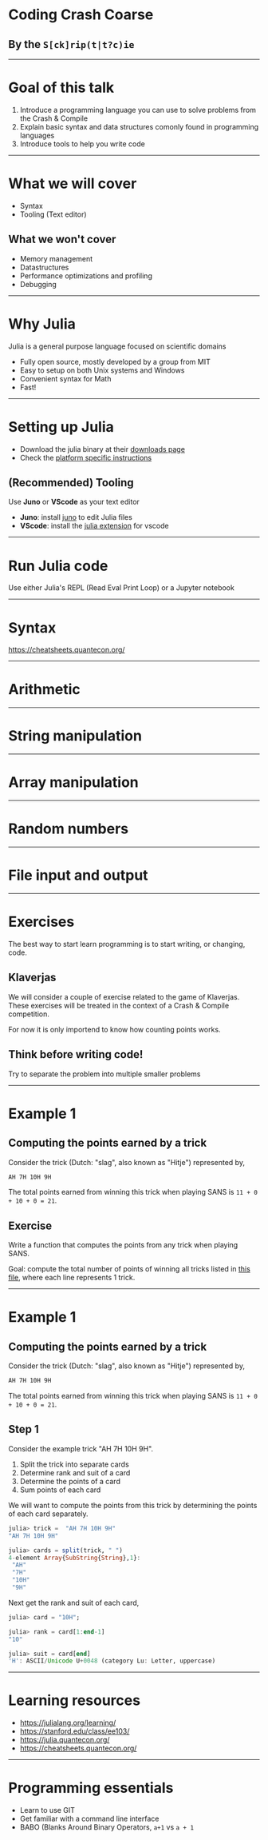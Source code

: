# Coding Crash Coarse

## By the `S[ck]rip(t|t?c)ie`

---

# Goal of this talk

1. Introduce a programming language you can use to solve problems from the Crash
   & Compile
2. Explain basic syntax and data structures comonly found in programming
   languages 
3. Introduce tools to help you write code

---

# What we will cover

- Syntax
- Tooling (Text editor)

## What we won't cover

- Memory management
- Datastructures
- Performance optimizations and profiling
- Debugging

---

# Why Julia

Julia is a general purpose language focused on scientific domains

- Fully open source, mostly developed by a group from MIT
- Easy to setup on both Unix systems and Windows
- Convenient syntax for Math
- Fast!

---

# Setting up Julia

- Download the julia binary at their [downloads page](https://julialang.org/downloads/)
- Check the [platform specific instructions](https://julialang.org/downloads/platform/)

## (Recommended) Tooling

Use **Juno** or **VScode** as your text editor

- **Juno**: install [juno](https://junolab.org/) to edit Julia files
- **VScode**: install the [julia
  extension](https://marketplace.visualstudio.com/items?itemName=julialang.language-julia)
  for vscode

---

# Run Julia code

Use either Julia's REPL (Read Eval Print Loop) or a Jupyter notebook

---

# Syntax

https://cheatsheets.quantecon.org/

---

# Arithmetic

---

# String manipulation

---

# Array manipulation

---

# Random numbers

---

# File input and output

---

# Exercises

The best way to start learn programming is to start writing, or changing, code.

## Klaverjas

We will consider a couple of exercise related to the game of Klaverjas.
These exercises will be treated in the context of a Crash & Compile competition.

For now it is only importend to know how counting points works.

## Think before writing code!

Try to separate the problem into multiple smaller problems

---

# Example 1 

## Computing the points earned by a trick

Consider the trick (Dutch: "slag", also known as "Hitje") represented by,
```txt
AH 7H 10H 9H
```

The total points earned from winning this trick when playing SANS is `11 + 0 +
10 + 0 = 21`. 

## Exercise
Write a function that computes the points from any trick when playing SANS.

Goal: compute the total number of points of winning all tricks listed in [this
file](./sans_tricks.txt), where each line represents 1 trick. 

---

# Example 1
## Computing the points earned by a trick

Consider the trick (Dutch: "slag", also known as "Hitje") represented by,
```txt
AH 7H 10H 9H
```

The total points earned from winning this trick when playing SANS is `11 + 0 +
10 + 0 = 21`. 

## Step 1
Consider the example trick "AH 7H 10H 9H".

1. Split the trick into separate cards
2. Determine rank and suit of a card
3. Determine the points of a card
4. Sum points of each card

We will want to compute the points from this trick by determining the points of
each card separately.

```julia
julia> trick =  "AH 7H 10H 9H"
"AH 7H 10H 9H"

julia> cards = split(trick, " ")
4-element Array{SubString{String},1}:
 "AH"
 "7H"
 "10H"
 "9H"
 ```
 
 Next get the rank and suit of each card,
 ```julia
julia> card = "10H";

julia> rank = card[1:end-1]
"10"

julia> suit = card[end]
'H': ASCII/Unicode U+0048 (category Lu: Letter, uppercase)
 ```


---

# Learning resources

- https://julialang.org/learning/
- https://stanford.edu/class/ee103/
- https://julia.quantecon.org/
- https://cheatsheets.quantecon.org/


---

# Programming essentials

- Learn to use GIT
- Get familiar with a command line interface
- BABO (Blanks Around Binary Operators, `a+1` vs `a + 1`
